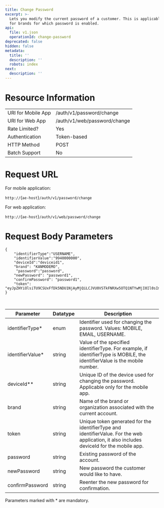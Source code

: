 ```yaml
---
title: Change Password
excerpt: >-
  Lets you modify the current password of a customer. This is applicable only
  for brands for which password is enabled.
api:
  file: v1.json
  operationId: change-password
deprecated: false
hidden: false
metadata:
  title: ''
  description: ''
  robots: index
next:
  description: ''
---
```

# Resource Information

|                    |                              |
| ------------------ | ---------------------------- |
| URI for Mobile App | /auth/v1/password/change     |
| URI for Web App    | /auth/v1/web/password/change |
| Rate Limited?      | Yes                          |
| Authentication     | Token-based                  |
| HTTP Method        | POST                         |
| Batch Support      | No                           |

# Request URL

For mobile application:

`http://`{`ae-host`}`/auth/v1/password/change`

For web application:

`http://`{`ae-host`}`/auth/v1/web/password/change`

# Request Body Parameters

```
{
    "identifierType":"USERNAME",
    "identifierValue":"9940000000",
    "deviceId":"deviceid1",
    "brand": "KANMODEMO",
     "password":"password",
    "newPassword": "password1",
    "confirmPassword": "password1",
    "token": "eyJpZHYiOlsiTU9CSUxFfDk5NDU1NjAyMjQiLCJVU0VSTkFNRXw5OTQ1NTYwMjI0Il0sImRldiI6ImRldmljZWlkMSIsIm9yZyI6IlNUQU5EQVJEQVBQIiwiYWxnIjoiSFMyNTYifQ.eyJpc3MiOiJDQVBJTExBUlkgVEVDSE5PTE9HSUVTIiwib2djIjpbIjE1MTA2MHxzYS5kZW1vLnNvbHV0aW9uIl0sImV4cCI6MTU5Nzg0MzczMywiaWF0IjoxNTk3ODQwMTMzLCJyb2wiOiJWSUVXIn0.pKYy3FpZm82igqp5CRUku4WF8pT5JEp6mX3P48M2qvY"
}
```

<br />

| Parameter         | Datatype | Description                                                                                                                               |
| ----------------- | -------- | ----------------------------------------------------------------------------------------------------------------------------------------- |
| identifierType\*  | enum     | Identifier used for changing the password. Values: MOBILE, EMAIL, USERNAME.                                                               |
| identifierValue\* | string   | Value of the specified identifierType. For example, if identifierType is MOBILE, the identifierValue is the mobile number.                |
| deviceId\*\*      | string   | Unique ID of the device used for changing the password. Applicable only for the mobile app.                                               |
| brand             | string   | Name of the brand or organization associated with the current account.                                                                    |
| token             | string   | Unique token generated for the identifierType and identifierValue. For the web application, it also includes deviceId for the mobile app. |
| password          | string   | Existing password of the account.                                                                                                         |
| newPassword       | string   | New password the customer would like to have.                                                                                             |
| confirmPassword   | string   | Reenter the new password for confirmation.                                                                                                |

Parameters marked with \* are mandatory.